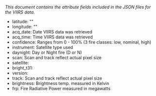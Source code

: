 _This document contains the attribute fields included in the JSON files for the VIIRS data._ 

* latitude: ""
* longitude: ""
* acq_date: Date VIIRS data was retrieved
* acq_time: Time VIIRS data was retrieved
* confidence: Ranges from 0 - 100% (3 fire classes: low, nominal, high)
* instrument: Satellite type used
* daynight: Day or Night fire (D or N)
* scan: Scan and track reflect actual pixel size
* satellite:
* bright_t31:
* version:
* track: Scan and track reflect actual pixel size
* brightness: Brightness temp. measured in Kelvin
* frp: Fire Radiative Power measured in megawatts
